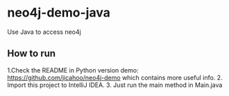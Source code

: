 # neo4j-demo-java
Use Java to access neo4j

## How to run
1.Check the README in Python version demo: https://github.com/jicahoo/neo4j-demo which contains more useful info.
2. Import this project to IntelliJ IDEA.
3. Just run the main method in Main.java

